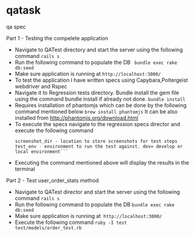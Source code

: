 # qatask
qa spec

Part 1 - Testing the compelete application
 * Navigate to QATest directory and start the server using the following command
 ```rails s```
 * Run the following command to populate the DB
 `` bundle exec rake db:seed``
* Make sure application is running at 
   ```http://localhost:3000/```
* To test the application I have written specs using Capybara,Poltergeist webdriver and Rspec
* Navigate it to Regression tests directory. Bundle install the gem file using the command bundle install if already not done.
   ```bundle install```
* Requires installation of phantomjs which can be done by the following command  mentioned below
   ```brew install phantomjs```
   It can be also installed from http://phantomjs.org/download.html
* To execute the specs navigate to the regression specs director and execute the following command
   ```screenshot_dir='dir to store screenshots' test_env="dev" bundle exec rspec .
   screenshot_dir - location to store screenshots for test steps
   test_env - environment to run the test against. dev= develop or local environment```
* Executing the command mentioned above will display the results in the terminal


Part 2 - Test user_order_stats method

* Navigate to QATest director and start the server using the following command
 ```rails s```
* Run the following command to populate the DB
  ```bundle exec rake db:seed```
* Make sure application is running at``` http://localhost:3000/```
* Execute the following command ```ruby -I test test/models/order_test.rb```
